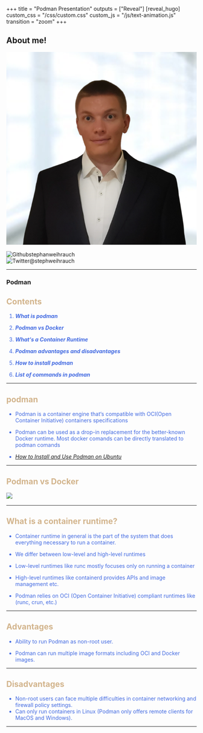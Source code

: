 +++
title = "Podman Presentation"
outputs = ["Reveal"]
[reveal_hugo]
custom_css = "/css/custom.css"
custom_js = "/js/text-animation.js"
transition = "zoom"
+++

<section data-noprocess class="present">
  <h2>About me!</h2>
  
  <img alt="avatar" class="avatar" src="/images/me.jpg"/>
  
  <img alt="Github" class="brand-icon" src="/images/icons/github-logo.svg"/>stephanweihrauch
  <br/>
  <img alt="Twitter" class="brand-icon" src="/images/icons/twitter-logo.svg"/>@stephweihrauch
  
  <div class="text-animation-wrapper">
  <p class="text-animation"></p>
  </div>

</section>

---

### Podman

## <font color=Tan> Contents </font>

<font color=RoyalBlue>

1. **_What is podman​_**

2. **_Podman vs Docker​_**

3. **_What‘s a Container Runtime​_**

4. **_Podman advantages and disadvantages​_**

5. **_How to install podman​_**

6. **_List of commands in podman_**

</font>

---

## <font color=Tan> podman </font>

<font color=RoyalBlue>

- Podman is a container engine that‘s compatible with OCI(Open Container Initiative) containers specifications​

- Podman can be used as a drop-in replacement for the better-known Docker runtime. Most docker comands can be directly translated to podman comands​

- [_How to Install and Use Podman on Ubuntu_](https://www.vultr.com/docs/how-to-install-and-use-podman-on-ubuntu-20-04/)

</font>

---

## <font color=Tan> Podman vs Docker </font>

![](/images/podman/dockervspodman.PNG)

---

## <font color=Tan> What is a container runtime?​ </font>

<font color=RoyalBlue>

- Container runtime in general is the part of the system that does everything necessary to run a container.​

- We differ between low-level and high-level runtimes​

- Low-level runtimes like runc mostly focuses only on running a container​

- High-level runtimes like containerd provides APIs and image management etc.​

- Podman relies on OCI (Open Container Initiative) compliant runtimes like (runc, crun, etc.)

</font>

---

## <font color=Tan> Advantages </font>

<font color=RoyalBlue>

- Ability to run Podman as non-root user.​

- Podman can run multiple image formats including OCI and Docker images.

</font>

---

## <font color=Tan> Disadvantages </font>

<font color=RoyalBlue>

- Non-root users can face multiple difficulties in container networking and firewall policy settings.
- Can only run containers in Linux (Podman only offers remote clients for MacOS and Windows).

</font>

---

